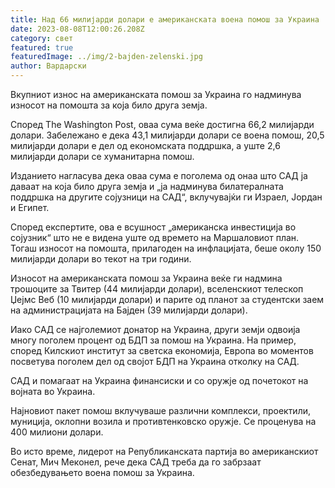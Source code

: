 ```yaml
---
title: Над 66 милијарди долари е американската воена помош за Украина
date: 2023-08-08T12:00:26.208Z
category: свет
featured: true
featuredImage: ../img/2-bajden-zelenski.jpg
author: Вардарски
---
```

Вкупниот износ на американската помош за Украина го надминува износот на помошта за која било друга земја.

Според The ​​Washington Post, оваа сума веќе достигна 66,2 милијарди долари. Забележано е дека 43,1 милијарди долари се воена помош, 20,5 милијарди долари е дел од економската поддршка, а уште 2,6 милијарди долари се хуманитарна помош.

Изданието нагласува дека оваа сума е поголема од онаа што САД ја даваат на која било друга земја и „ја надминува билатералната поддршка на другите сојузници на САД“, вклучувајќи ги Израел, Јордан и Египет.

Според експертите, ова е всушност „американска инвестиција во сојузник“ што не е видена уште од времето на Маршаловиот план. Тогаш износот на помошта, прилагоден на инфлацијата, беше околу 150 милијарди долари во текот на три години.

Износот на американската помош за Украина веќе ги надмина трошоците за Твитер (44 милијарди долари), вселенскиот телескоп Џејмс Веб (10 милијарди долари) и парите од планот за студентски заем на администрацијата на Бајден (39 милијарди долари).

Иако САД се најголемиот донатор на Украина, други земји одвоија многу поголем процент од БДП за помош на Украина. На пример, според Килскиот институт за светска економија, Европа во моментов посветува поголем дел од својот БДП на Украина отколку на САД.

САД и помагаат на Украина финансиски и со оружје од почетокот на војната во Украина.

Најновиот пакет помош вклучуваше различни комплекси, проектили, муниција, оклопни возила и противтенковско оружје. Се проценува на 400 милиони долари.

Во исто време, лидерот на Републиканската партија во американскиот Сенат, Мич Меконел, рече дека САД треба да го забрзаат обезбедувањето воена помош за Украина.
